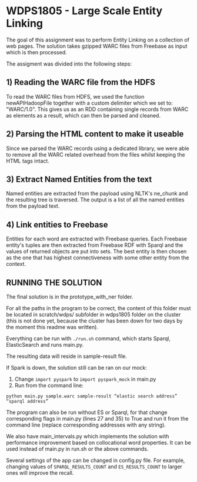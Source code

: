 # WDPS1805 - Large Scale Entity Linking
The goal of this assignment was to perform Entity Linking on a collection of web pages. The solution takes gzipped WARC files from Freebase as input which is then processed.

The assigment was divided into the following steps:

## 1) Reading the WARC file from the HDFS
To read the WARC files from HDFS, we used the function newAPIHadoopFile together with a custom delimiter which we set to: "WARC/1.0". This gives us as an RDD containing single records from WARC as elements as a result, which can then be parsed and cleaned. 

## 2) Parsing the HTML content to make it useable
Since we parsed the WARC records using a dedicated library, we were able to remove all the WARC related overhead from the files whilst keeping the HTML tags intact.

## 3) Extract Named Entities from the text
Named entities are extracted from the payload using NLTK's ne_chunk and the resulting tree is traversed. The output is a list of all the named entities from the payload text.

## 4) Link entities to Freebase
Entities for each word are extracted with Freebase queries. Each Freebase entity's tuples are then extracted from Freebase RDF with Sparql and the values of returned objects are put into sets. The best entity is then chosen as the one that has highest connectiveness with some other entity from the context.

  
## RUNNING THE SOLUTION

The final solution is in the prototype_with_ner folder.

For all the paths in the program to be correct, the content of this folder must be located in scratch/wdps/ subfolder in wdps1805 folder on the cluster (this is not done yet, because the cluster has been down for two days by the moment this readme was written).

Everything can be run with `./run.sh` command, which starts Sparql, ElasticSearch and runs main.py.

The resulting data will reside in sample-result file.

If Spark is down, the solution still can be ran on our mock:
1. Change ``import pyspark`` to ``import pyspark_mock`` in main.py 
2. Run from the command line:
```
python main.py sample.warc sample-result “elastic search address” “sparql address”
```
The program can also be run without ES or Sparql, for that change corresponding flags in main.py (lines 27 and 35) to True and run it from the command line (replace corresponding addresses with any string).

We also have main_intervals.py which implements the solution with performance improvement based on collocational word properties. It can be used instead of main.py in run.sh or the above commands.

Several settings of the app can be changed in config.py file. For example, сhanging values of `SPARQL_RESULTS_COUNT` and `ES_RESULTS_COUNT` to larger ones will improve the recall.
